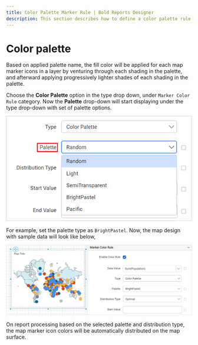 ```yaml
---
title: Color Palette Marker Rule | Bold Reports Designer
description: This section describes how to define a color palette rule for Map marker with the Bold Report Designer.
---
```


# Color palette

Based on applied palette name, the fill color will be applied for each map marker icons in a layer by venturing through each shading in the palette, and afterward applying progressively lighter shades of each shading in the palette.

Choose the **Color Palette** option in the type drop down, under `Marker Color Rule` category. Now the **Palette** drop-down will start displaying under the type drop-down with set of palette options.

![Map palette types](/static/assets/on-premise/images/report-designer/report-items/map/marker-color-rule/palette-types.png)

For example, set the palette type as `BrightPastel`. Now, the map design with sample data will look like below,

![Color palette](/static/assets/on-premise/images/report-designer/report-items/map/marker-color-rule/bright-pastel.png)

On report processing based on the selected palette and distribution type, the map marker icon colors will be automatically distributed on the map surface.
